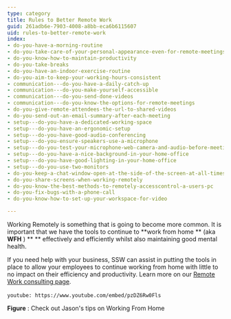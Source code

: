 ```yaml
---
type: category
title: Rules to Better Remote Work
guid: 261adb6e-7903-4008-a8bb-eca6b6115607
uid: rules-to-better-remote-work
index:
- do-you-have-a-morning-routine
- do-you-take-care-of-your-personal-appearance-even-for-remote-meetings
- do-you-know-how-to-maintain-productivity
- do-you-take-breaks
- do-you-have-an-indoor-exercise-routine
- do-you-aim-to-keep-your-working-hours-consistent
- communication---do-you-have-a-daily-catch-up
- communication---do-you-make-yourself-accessible
- communication---do-you-send-done-videos
- communication---do-you-know-the-options-for-remote-meetings
- do-you-give-remote-attendees-the-url-to-shared-videos
- do-you-send-out-an-email-summary-after-each-meeting
- setup---do-you-have-a-dedicated-working-space
- setup---do-you-have-an-ergonomic-setup
- setup---do-you-have-good-audio-conferencing
- setup---do-you-ensure-speakers-use-a-microphone
- setup---do-you-test-your-microphone-web-camera-and-audio-before-meetings
- setup---do-you-have-a-nice-background-in-your-home-office
- setup---do-you-have-good-lighting-in-your-home-office
- setup---do-you-use-two-monitors
- do-you-keep-a-chat-window-open-at-the-side-of-the-screen-at-all-times
- do-you-share-screens-when-working-remotely
- do-you-know-the-best-methods-to-remotely-accesscontrol-a-users-pc
- do-you-fix-bugs-with-a-phone-call
- do-you-know-how-to-set-up-your-workspace-for-video

---
```

Working Remotely is something that is going to become more common. It is important that we have the tools to continue to  **work from home ** (aka  **WFH** ) ** ** effectively and efficiently whilst also maintaining good mental health.

If you need help with your business, SSW can assist in putting the tools in place to allow your employees to continue working from home with little to no impact on their efficiency and productivity. Learn more on our [Remote Work consulting page](https&#58;//www.ssw.com.au/ssw/Consulting/Remote-Work.aspx).




`youtube: https://www.youtube.com/embed/pzDZ6Rw0Fls`
 

**Figure** : Check out Jason's tips on Working From Home


